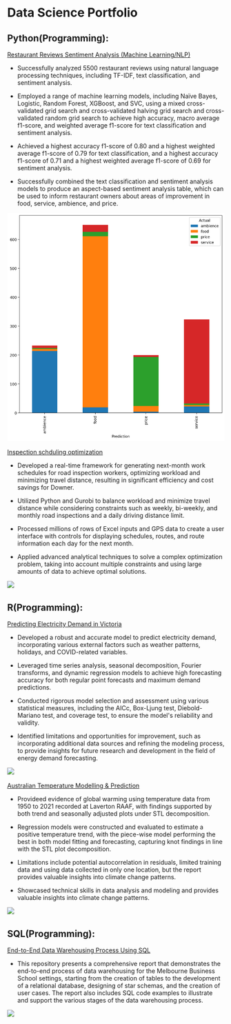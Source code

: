 

# Data Science Portfolio 
                                                    
## Python(Programming):

[Restaurant Reviews Sentiment Analysis (Machine Learning/NLP)](https://github.com/Mathew-Gao/Restaurant-Review-sentiment-analysis--NLP-machine-learning) 

* Successfully analyzed 5500 restaurant reviews using natural language processing techniques, including TF-IDF, text classification, and sentiment analysis.

* Employed a range of machine learning models, including Naïve Bayes, Logistic, Random Forest, XGBoost, and SVC, using a mixed cross-validated grid search and cross-validated halving grid search and cross-validated random grid search to achieve high accuracy, macro average f1-score, and weighted average f1-score for text classification and sentiment analysis.

* Achieved a highest accuracy f1-score of 0.80 and a highest weighted average f1-score of 0.79 for text classification, and a highest accuracy f1-score of 0.71 and a highest weighted average f1-score of 0.69 for sentiment analysis.

* Successfully combined the text classification and sentiment analysis models to produce an aspect-based sentiment analysis table, which can be used to inform restaurant owners about areas of improvement in food, service, ambience, and price.

![](images/prediction.png)


[Inspection schduling optimization](https://github.com/Mathew-Gao/Inspection-Schedule-Optimization)

* Developed a real-time framework for generating next-month work schedules for road inspection workers, optimizing workload and minimizing travel distance, resulting in significant efficiency and cost savings for Downer.

* Utilized Python and Gurobi to balance workload and minimize travel distance while considering constraints such as weekly, bi-weekly, and monthly road inspections and a daily driving distance limit.

* Processed millions of rows of Excel inputs and GPS data to create a user interface with controls for displaying schedules, routes, and route information each day for the next month.

* Applied advanced analytical techniques to solve a complex optimization problem, taking into account multiple constraints and using large amounts of data to achieve optimal solutions.

![](https://github.com/Mathew-Gao/Mathew-Gao/blob/main/images/Optimization.png)

## R(Programming):

[Predicting Electricity Demand in Victoria](https://github.com/Mathew-Gao/Victoria-Electricity-Demand-Prediction)

* Developed a robust and accurate model to predict electricity demand, incorporating various external factors such as weather patterns, holidays, and COVID-related variables.

* Leveraged time series analysis, seasonal decomposition, Fourier transforms, and dynamic regression models to achieve high forecasting accuracy for both regular point forecasts and maximum demand predictions.

* Conducted rigorous model selection and assessment using various statistical measures, including the AICc, Box-Ljung test, Diebold-Mariano test, and coverage test, to ensure the model's reliability and validity.

* Identified limitations and opportunities for improvement, such as incorporating additional data sources and refining the modeling process, to provide insights for future research and development in the field of energy demand forecasting.

![](https://github.com/Mathew-Gao/Mathew-Gao/blob/main/images/Demand%20Prediction.jpeg)

[Australian Temperature Modelling & Prediction](https://github.com/Mathew-Gao/Australian-Temperature-Prediction-Global-Warming)

* Provideed evidence of global warming using temperature data from 1950 to 2021 recorded at Laverton RAAF, with findings supported by both trend and seasonally adjusted plots under STL decomposition.

* Regression models were constructed and evaluated to estimate a positive temperature trend, with the piece-wise model performing the best in both model fitting and forecasting, capturing knot findings in line with the STL plot decomposition.

* Limitations include potential autocorrelation in residuals, limited training data and using data collected in only one location, but the report provides valuable insights into climate change patterns.

* Showcased technical skills in data analysis and modeling and provides valuable insights into climate change patterns.

![](https://github.com/Mathew-Gao/Mathew-Gao/blob/main/images/temperature2.png)

## SQL(Programming):

[End-to-End Data Warehousing Process Using SQL](https://github.com/Mathew-Gao/Design-Create-Database-using-SQL)

* This repository presents a comprehensive report that demonstrates the end-to-end process of data warehousing for the Melbourne Business School settings, starting from the creation of tables to the development of a relational database, designing of star schemas, and the creation of user cases. The report also includes SQL code examples to illustrate and support the various stages of the data warehousing process.

![](https://github.com/Mathew-Gao/Mathew-Gao/blob/main/images/Database%20Schema.png)

